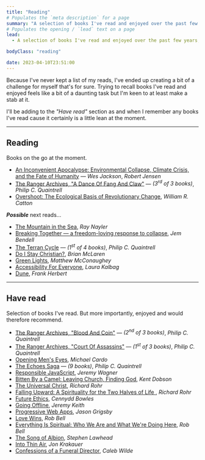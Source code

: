 ```yaml
---
title: "Reading"
# Populates the `meta description` for a page
summary: "A selection of books I've read and enjoyed over the past few years, as well as some books I've currently got on the go."
# Populates the opening / `lead` text on a page
lead:
  - A selection of books I've read and enjoyed over the past few years, as well as some books I've currently got on the go.

bodyClass: "reading"

date: 2023-04-10T23:51:00
---
```


Because I've never kept a list of my reads, I've ended up creating a bit of a challenge for myself that's for sure. Trying to recall books I've read and enjoyed feels like a bit of a daunting task but I'm keen to at least make a stab at it.

I'll be adding to the *"Have read"* section as and when I remember any books I've read cause it certainly is a little lean at the moment.

---

## Reading

Books on the go at the moment.

* [An Inconvenient Apocalypse: Environmental Collapse, Climate Crisis, and the Fate of Humanity](https://robertwjensen.org/books/an-inconvenient-apocalypse/) &mdash; *Wes Jackson*, *Robert Jensen*
* [The Ranger Archives, "A Dance Of Fang And Claw"](https://www.philipcquaintrell.com/adanceoffangandclaw) &mdash; *(3<sup>rd</sup> of 3 books)*, *Philip C. Quaintrell*
* [Overshoot: The Ecological Basis of Revolutionary Change](https://www.goodreads.com/en/book/show/319810.Overshoot), *William R. Catton*

***Possible*** next reads&hellip;

* [The Mountain in the Sea](https://www.goodreads.com/en/book/show/59808603), *Ray Nayler*
* [Breaking Together &mdash; a freedom-loving response to collapse](https://jembendell.com/2023/04/08/breaking-together-a-freedom-loving-response-to-collapse/), *Jem Bendell*
* [The Terran Cycle](https://www.philipcquaintrell.com/books) &mdash; *(1<sup>st</sup> of 4 books)*, *Philip C. Quaintrell*
* [Do I Stay Christian?](https://read.macmillan.com/lp/do-i-stay-christian/), *Brian McLaren*
* [Green Lights](https://greenlights.com/), *Matthew McConaughey*
* [Accessibility For Everyone](https://abookapart.com/products/accessibility-for-everyone), *Laura Kalbag*
* [Dune](https://www.goodreads.com/book/show/44767458-dune), *Frank Herbert*

---

## Have read

Selection of books I've read. But more importantly, enjoyed and would therefore recommend.

* [The Ranger Archives, "Blood And Coin"](https://www.philipcquaintrell.com/copy-of-court-of-assassins) &mdash; *(2<sup>nd</sup> of 3 books)*, *Philip C. Quaintrell*
* [The Ranger Archives, "Court Of Assassins"](https://www.philipcquaintrell.com/copy-of-a-clash-of-fates) &mdash; *(1<sup>st</sup> of 3 books)*, *Philip C. Quaintrell*
* [Opening Men's Eyes](https://www.goodreads.com/book/show/10105541-opening-men-s-eyes), *Michael Cardo*
* [The Echoes Saga](https://www.philipcquaintrell.com/books) &mdash; *(9 books)*, *Philip C. Quaintrell*
* [Responsible JavaScript](https://abookapart.com/products/responsible-javascript), *Jeremy Wagner*
* [Bitten By a Camel: Leaving Church, Finding God](https://www.goodreads.com/en/book/show/34763102-bitten-by-a-camel), *Kent Dobson*
* [The Universal Christ](https://universalchrist.cac.org/), *Richard Rohr*
* [Falling Upward: A Spirituality for the Two Halves of Life ](https://www.goodreads.com/en/book/show/9963483-falling-upward), *Richard Rohr*
* [Future Ethics](https://nownext.studio/future-ethics), *Cennydd Bowles*
* [Going Offline](https://abookapart.com/products/going-offline), *Jeremy Keith*
* [Progressive Web Apps](https://abookapart.com/products/progressive-web-apps), *Jason Grigsby*
* [Love Wins](https://robbell.com/book/love-wins/), *Rob Bell*
* [Everything Is Spiritual: Who We Are and What We're Doing Here](https://robbell.com/book/everything-is-spiritual/), *Rob Bell*
* [The Song of Albion](https://www.stephenlawhead.com/the-song-of-albion), *Stephen Lawhead*
* [Into Thin Air](https://www.jonkrakauer.com/books/into-thin-air-tr), *Jon Krakauer*
* [Confessions of a Funeral Director](https://www.calebwilde.com/book/), *Caleb Wilde*
